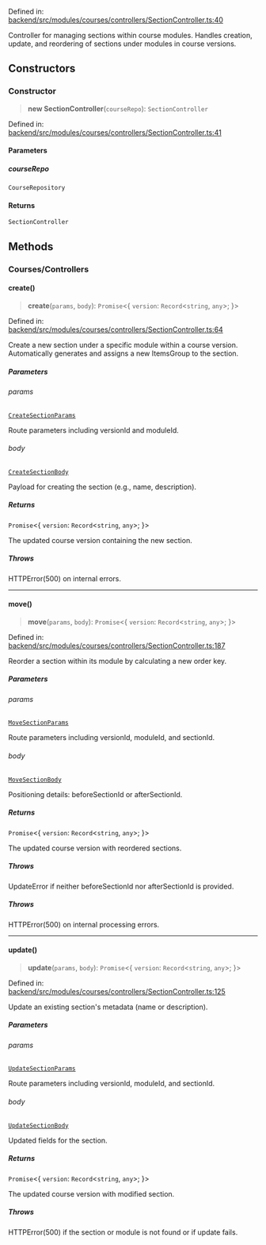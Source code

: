 Defined in: [backend/src/modules/courses/controllers/SectionController.ts:40](https://github.com/continuousactivelearning/vibe/blob/9a2d9d7201b944582c5d0ed5f0f7a4de13abde0f/backend/src/modules/courses/controllers/SectionController.ts#L40)

Controller for managing sections within course modules.
Handles creation, update, and reordering of sections under modules in course versions.

## Constructors

### Constructor

> **new SectionController**(`courseRepo`): `SectionController`

Defined in: [backend/src/modules/courses/controllers/SectionController.ts:41](https://github.com/continuousactivelearning/vibe/blob/9a2d9d7201b944582c5d0ed5f0f7a4de13abde0f/backend/src/modules/courses/controllers/SectionController.ts#L41)

#### Parameters

##### courseRepo

`CourseRepository`

#### Returns

`SectionController`

## Methods

### Courses/Controllers

#### create()

> **create**(`params`, `body`): `Promise`\<\{ `version`: `Record`\<`string`, `any`\>; \}\>

Defined in: [backend/src/modules/courses/controllers/SectionController.ts:64](https://github.com/continuousactivelearning/vibe/blob/9a2d9d7201b944582c5d0ed5f0f7a4de13abde0f/backend/src/modules/courses/controllers/SectionController.ts#L64)

Create a new section under a specific module within a course version.
Automatically generates and assigns a new ItemsGroup to the section.

##### Parameters

###### params

[`CreateSectionParams`](../Validators/SectionValidators/courses.CreateSectionParams.md)

Route parameters including versionId and moduleId.

###### body

[`CreateSectionBody`](../Validators/SectionValidators/courses.CreateSectionBody.md)

Payload for creating the section (e.g., name, description).

##### Returns

`Promise`\<\{ `version`: `Record`\<`string`, `any`\>; \}\>

The updated course version containing the new section.

##### Throws

HTTPError(500) on internal errors.

***

#### move()

> **move**(`params`, `body`): `Promise`\<\{ `version`: `Record`\<`string`, `any`\>; \}\>

Defined in: [backend/src/modules/courses/controllers/SectionController.ts:187](https://github.com/continuousactivelearning/vibe/blob/9a2d9d7201b944582c5d0ed5f0f7a4de13abde0f/backend/src/modules/courses/controllers/SectionController.ts#L187)

Reorder a section within its module by calculating a new order key.

##### Parameters

###### params

[`MoveSectionParams`](../Validators/SectionValidators/courses.MoveSectionParams.md)

Route parameters including versionId, moduleId, and sectionId.

###### body

[`MoveSectionBody`](../Validators/SectionValidators/courses.MoveSectionBody.md)

Positioning details: beforeSectionId or afterSectionId.

##### Returns

`Promise`\<\{ `version`: `Record`\<`string`, `any`\>; \}\>

The updated course version with reordered sections.

##### Throws

UpdateError if neither beforeSectionId nor afterSectionId is provided.

##### Throws

HTTPError(500) on internal processing errors.

***

#### update()

> **update**(`params`, `body`): `Promise`\<\{ `version`: `Record`\<`string`, `any`\>; \}\>

Defined in: [backend/src/modules/courses/controllers/SectionController.ts:125](https://github.com/continuousactivelearning/vibe/blob/9a2d9d7201b944582c5d0ed5f0f7a4de13abde0f/backend/src/modules/courses/controllers/SectionController.ts#L125)

Update an existing section's metadata (name or description).

##### Parameters

###### params

[`UpdateSectionParams`](../Validators/SectionValidators/courses.UpdateSectionParams.md)

Route parameters including versionId, moduleId, and sectionId.

###### body

[`UpdateSectionBody`](../Validators/SectionValidators/courses.UpdateSectionBody.md)

Updated fields for the section.

##### Returns

`Promise`\<\{ `version`: `Record`\<`string`, `any`\>; \}\>

The updated course version with modified section.

##### Throws

HTTPError(500) if the section or module is not found or if update fails.
